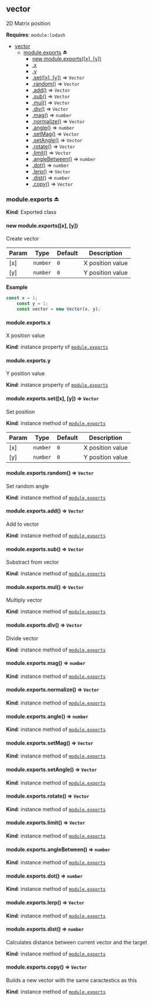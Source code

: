 <a name="module_vector"></a>

## vector
2D Matrix position

**Requires**: <code>module:lodash</code>  

* [vector](#module_vector)
    * [module.exports](#exp_module_vector--module.exports) ⏏
        * [new module.exports([x], [y])](#new_module_vector--module.exports_new)
        * [.x](#module_vector--module.exports+x)
        * [.y](#module_vector--module.exports+y)
        * [.set([x], [y])](#module_vector--module.exports+set) ⇒ <code>Vector</code>
        * [.random()](#module_vector--module.exports+random) ⇒ <code>Vector</code>
        * [.add()](#module_vector--module.exports+add) ⇒ <code>Vector</code>
        * [.sub()](#module_vector--module.exports+sub) ⇒ <code>Vector</code>
        * [.mul()](#module_vector--module.exports+mul) ⇒ <code>Vector</code>
        * [.div()](#module_vector--module.exports+div) ⇒ <code>Vector</code>
        * [.mag()](#module_vector--module.exports+mag) ⇒ <code>number</code>
        * [.normalize()](#module_vector--module.exports+normalize) ⇒ <code>Vector</code>
        * [.angle()](#module_vector--module.exports+angle) ⇒ <code>number</code>
        * [.setMag()](#module_vector--module.exports+setMag) ⇒ <code>Vector</code>
        * [.setAngle()](#module_vector--module.exports+setAngle) ⇒ <code>Vector</code>
        * [.rotate()](#module_vector--module.exports+rotate) ⇒ <code>Vector</code>
        * [.limit()](#module_vector--module.exports+limit) ⇒ <code>Vector</code>
        * [.angleBetween()](#module_vector--module.exports+angleBetween) ⇒ <code>number</code>
        * [.dot()](#module_vector--module.exports+dot) ⇒ <code>number</code>
        * [.lerp()](#module_vector--module.exports+lerp) ⇒ <code>Vector</code>
        * [.dist()](#module_vector--module.exports+dist) ⇒ <code>number</code>
        * [.copy()](#module_vector--module.exports+copy) ⇒ <code>Vector</code>

<a name="exp_module_vector--module.exports"></a>

### module.exports ⏏
**Kind**: Exported class  
<a name="new_module_vector--module.exports_new"></a>

#### new module.exports([x], [y])
Create vector


| Param | Type | Default | Description |
| --- | --- | --- | --- |
| [x] | <code>number</code> | <code>0</code> | X position value |
| [y] | <code>number</code> | <code>0</code> | Y position value |

**Example**  
```js
const x = 1;
    const y = 1;
    const vector = new Vector(x, y);
```
<a name="module_vector--module.exports+x"></a>

#### module.exports.x
X position value

**Kind**: instance property of [<code>module.exports</code>](#exp_module_vector--module.exports)  
<a name="module_vector--module.exports+y"></a>

#### module.exports.y
Y position value

**Kind**: instance property of [<code>module.exports</code>](#exp_module_vector--module.exports)  
<a name="module_vector--module.exports+set"></a>

#### module.exports.set([x], [y]) ⇒ <code>Vector</code>
Set position

**Kind**: instance method of [<code>module.exports</code>](#exp_module_vector--module.exports)  

| Param | Type | Default | Description |
| --- | --- | --- | --- |
| [x] | <code>number</code> | <code>0</code> | X position value |
| [y] | <code>number</code> | <code>0</code> | Y position value |

<a name="module_vector--module.exports+random"></a>

#### module.exports.random() ⇒ <code>Vector</code>
Set random angle

**Kind**: instance method of [<code>module.exports</code>](#exp_module_vector--module.exports)  
<a name="module_vector--module.exports+add"></a>

#### module.exports.add() ⇒ <code>Vector</code>
Add to vector

**Kind**: instance method of [<code>module.exports</code>](#exp_module_vector--module.exports)  
<a name="module_vector--module.exports+sub"></a>

#### module.exports.sub() ⇒ <code>Vector</code>
Substract from vector

**Kind**: instance method of [<code>module.exports</code>](#exp_module_vector--module.exports)  
<a name="module_vector--module.exports+mul"></a>

#### module.exports.mul() ⇒ <code>Vector</code>
Multiply vector

**Kind**: instance method of [<code>module.exports</code>](#exp_module_vector--module.exports)  
<a name="module_vector--module.exports+div"></a>

#### module.exports.div() ⇒ <code>Vector</code>
Divide vector

**Kind**: instance method of [<code>module.exports</code>](#exp_module_vector--module.exports)  
<a name="module_vector--module.exports+mag"></a>

#### module.exports.mag() ⇒ <code>number</code>
**Kind**: instance method of [<code>module.exports</code>](#exp_module_vector--module.exports)  
<a name="module_vector--module.exports+normalize"></a>

#### module.exports.normalize() ⇒ <code>Vector</code>
**Kind**: instance method of [<code>module.exports</code>](#exp_module_vector--module.exports)  
<a name="module_vector--module.exports+angle"></a>

#### module.exports.angle() ⇒ <code>number</code>
**Kind**: instance method of [<code>module.exports</code>](#exp_module_vector--module.exports)  
<a name="module_vector--module.exports+setMag"></a>

#### module.exports.setMag() ⇒ <code>Vector</code>
**Kind**: instance method of [<code>module.exports</code>](#exp_module_vector--module.exports)  
<a name="module_vector--module.exports+setAngle"></a>

#### module.exports.setAngle() ⇒ <code>Vector</code>
**Kind**: instance method of [<code>module.exports</code>](#exp_module_vector--module.exports)  
<a name="module_vector--module.exports+rotate"></a>

#### module.exports.rotate() ⇒ <code>Vector</code>
**Kind**: instance method of [<code>module.exports</code>](#exp_module_vector--module.exports)  
<a name="module_vector--module.exports+limit"></a>

#### module.exports.limit() ⇒ <code>Vector</code>
**Kind**: instance method of [<code>module.exports</code>](#exp_module_vector--module.exports)  
<a name="module_vector--module.exports+angleBetween"></a>

#### module.exports.angleBetween() ⇒ <code>number</code>
**Kind**: instance method of [<code>module.exports</code>](#exp_module_vector--module.exports)  
<a name="module_vector--module.exports+dot"></a>

#### module.exports.dot() ⇒ <code>number</code>
**Kind**: instance method of [<code>module.exports</code>](#exp_module_vector--module.exports)  
<a name="module_vector--module.exports+lerp"></a>

#### module.exports.lerp() ⇒ <code>Vector</code>
**Kind**: instance method of [<code>module.exports</code>](#exp_module_vector--module.exports)  
<a name="module_vector--module.exports+dist"></a>

#### module.exports.dist() ⇒ <code>number</code>
Calculates distance between current vector and the target

**Kind**: instance method of [<code>module.exports</code>](#exp_module_vector--module.exports)  
<a name="module_vector--module.exports+copy"></a>

#### module.exports.copy() ⇒ <code>Vector</code>
Builds a new vector with the same caractestics as this

**Kind**: instance method of [<code>module.exports</code>](#exp_module_vector--module.exports)  
